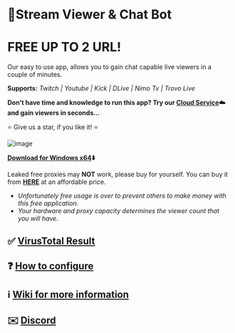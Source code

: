# 🤖Stream Viewer & Chat Bot

# FREE UP TO 2 URL!

Our easy to use app, allows you to gain chat capable live viewers in a couple of minutes.

**Supports:** *Twitch | Youtube | Kick | DLive | Nimo Tv | Trovo Live*

**Don't have time and knowledge to run this app? Try our **[Cloud Service](https://streamviewerbot.com/cloud.html):cloud:** and gain viewers in seconds...** 

:star: Give us a star, if you like it! :star:

![image](https://github.com/gorkemhacioglu/Stream-Viewer-Chat-Bot/assets/32572262/90eee264-1dbb-4207-aa04-7dc65d05ef30)

**[Download for Windows x64](https://streamviewerbot.com/download/win-x64.zip):arrow_down:**

Leaked free proxies may **NOT** work, please buy for yourself. You can buy it from [**HERE**](https://www.webshare.io/?referral_code=ceuygyx4sir2)
 at an affordable price.
 
* *Unfortunately free usage is over to prevent others to make money with this free application.*
* *Your hardware and proxy capacity determines the viewer count that you will have.*
 
## **:white_check_mark: [VirusTotal Result](https://www.virustotal.com/gui/file/f57747dcb091ceb39461b8586cf0a8574b39728f7e7bfcad2fba9fec73b50833?nocache=1)**
## **:question: [How to configure](https://github.com/gorkemhacioglu/Stream-Viewer-Bot/wiki/Configuration)**
## **:information_source: [Wiki for more information](https://github.com/gorkemhacioglu/Stream-Viewer-Bot/wiki)**
## **:envelope:	 [Discord](https://discord.gg/t9N85a3eVv)**
